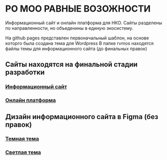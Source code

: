 # РО МОО РАВНЫЕ ВОЗОЖНОСТИ
Информационный сайт и онлайн платформа для НКО. Сайты разделены по направленности, но объеденины в единую экосистему.

На github pages представлен первоначальный шаблон, на основе которго была создана тема для Wordpress
В папке rvmos находятся файлы темы для информационного сайта (до финальных правок)
## Сайты находятся на финальной стадии разработки 
### <a href="http://rvmos.com">Информационный сайт</a>
### <a href="http://rvmos.online">Онлайн платформа</a>

## Дизайн информационного сайта в Figma (без правок)
### <a href="https://www.figma.com/file/9NpHV6M9LiBYJJGJxqtRwC/%D0%A0%D0%92-%D0%9D%D0%9E%D0%A7%D0%AC?node-id=1%3A17 "> Темная тема </a>
### <a href="https://www.figma.com/file/DQjvVjXoCFKS4ksMETCT89/%D0%A0%D0%92-%D0%94%D0%95%D0%9D%D0%AC?node-id=2%3A21"> Светлая тема </a>
